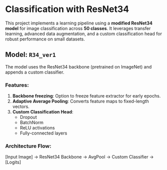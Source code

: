 # Classification with ResNet34

This project implements a learning pipeline using a **modified ResNet34 model** for image classification across **50 classes**. It leverages transfer learning, advanced data augmentation, and a custom classification head for robust performance on small datasets.

## Model: `R34_ver1`

The model uses the ResNet34 backbone (pretrained on ImageNet) and appends a custom classifier.

### Features:
1. **Backbone freezing**: Option to freeze feature extractor for early epochs.
2. **Adaptive Average Pooling**: Converts feature maps to fixed-length vectors.
3. **Custom Classification Head**:
    - Dropout
    - BatchNorm
    - ReLU activations
    - Fully-connected layers

### Architecture Flow:
[Input Image] → ResNet34 Backbone → AvgPool → Custom Classifier → [Logits]

